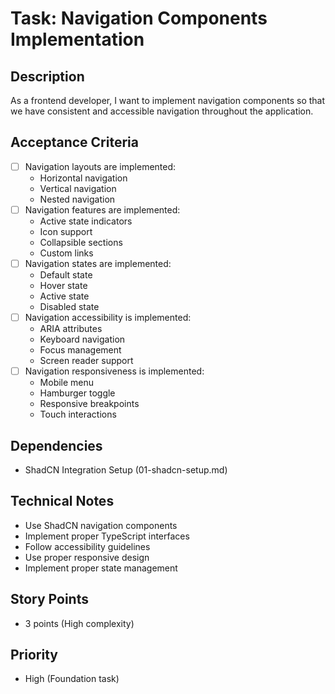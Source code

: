 # Task: Navigation Components Implementation

## Description

As a frontend developer, I want to implement navigation components so that we have consistent and accessible navigation throughout the application.

## Acceptance Criteria

- [ ] Navigation layouts are implemented:
  - Horizontal navigation
  - Vertical navigation
  - Nested navigation
- [ ] Navigation features are implemented:
  - Active state indicators
  - Icon support
  - Collapsible sections
  - Custom links
- [ ] Navigation states are implemented:
  - Default state
  - Hover state
  - Active state
  - Disabled state
- [ ] Navigation accessibility is implemented:
  - ARIA attributes
  - Keyboard navigation
  - Focus management
  - Screen reader support
- [ ] Navigation responsiveness is implemented:
  - Mobile menu
  - Hamburger toggle
  - Responsive breakpoints
  - Touch interactions

## Dependencies

- ShadCN Integration Setup (01-shadcn-setup.md)

## Technical Notes

- Use ShadCN navigation components
- Implement proper TypeScript interfaces
- Follow accessibility guidelines
- Use proper responsive design
- Implement proper state management

## Story Points

- 3 points (High complexity)

## Priority

- High (Foundation task)
